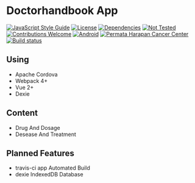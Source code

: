 # Doctorhandbook App

[![JavaScript Style Guide](https://img.shields.io/badge/code_style-standard-brightgreen.svg?style=flat-square)](https://standardjs.com)
[![License](https://img.shields.io/badge/license-MIT-green.svg?style=flat-square)](https://github.com/idnesdotlink/doctorhandbook-app/blob/master/LICENSE)
[![Dependencies](https://img.shields.io/david/idnesdotlink/doctorhandbook-app.svg?style=flat-square)](https://github.com/idnesdotlink/doctorhandbook-app)
[![Not Tested](https://img.shields.io/badge/tests-not%20tested-red.svg?style=flat-square)](https://github.com/idnesdotlink/doctorhandbook-app)
[![Contributions Welcome](https://img.shields.io/badge/contributions-welcome-green.svg?style=flat-square)](https://github.com/idnesdotlink/doctorhandbook-app)
[![Android](https://img.shields.io/badge/platform-Android%20%7C%20IOS-orange.svg?style=flat-square)](https://github.com/idnesdotlink/doctorhandbook-app)
[![Permata Harapan Cancer Center](https://img.shields.io/badge/sponsor-phcc.co.id-eb6fa5.svg?style=flat-square)](https://phcc.co.id)
[![Build status](https://img.shields.io/travis/idnesdotlink/doctorhandbook-app/master.svg?style=flat-square)](https://travis-ci.com/idnesdotlink/doctorhandbook-app)

## Using

* Apache Cordova
* Webpack 4+
* Vue 2+
* Dexie

## Content

* Drug And Dosage
* Desease And Treatment

## Planned Features

* travis-ci app Automated Build
* dexie IndexedDB Database
